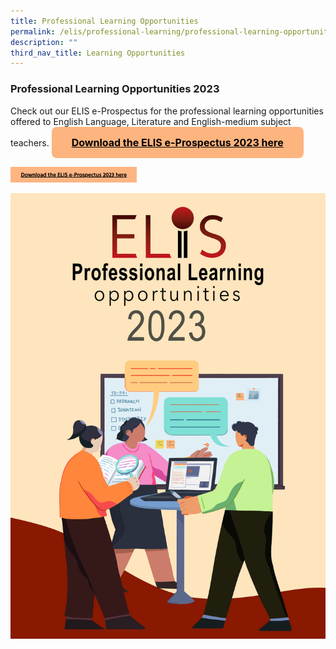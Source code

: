 ```yaml
---
title: Professional Learning Opportunities
permalink: /elis/professional-learning/professional-learning-opportunities/
description: ""
third_nav_title: Learning Opportunities
---
```

### Professional Learning Opportunities 2023

Check out our ELIS e-Prospectus for the professional learning opportunities offered to English Language, Literature and English-medium subject teachers.
<a class="btn" href="/files/elis-professional%20learning%20opportunities%202023_10%20Jan.pdf">
 Download the ELIS e-Prospectus 2023 here
</a> 

<style>
.btn {
    background-color: #feb47e;
    border: none;
    color: #000000;
    padding: 15px 32px;
    text-align: center;
    text-decoration: underline;
    font-weight: bold;
    display: inline-block;
    font-size: 16px;
    border-radius: 8px;
		margin: 0 auto;
}
.btn:hover,
.btn:focus,
.btn:focus-within,
.btn:active{
  color: black;
}
</style>


<p><a href="">
<img src="/images/e-prospectus.png" style="width:40%">
</a></p>

![](/images/elis-cover-page_final-version-1.jpg)